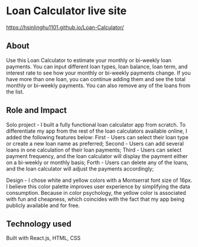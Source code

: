 # Loan Calculator live site

https://hsinlinghu1101.github.io/Loan-Calculator/


## About

Use this Loan Calculator to estimate your monthly or bi-weekly loan payments. 
You can input different loan types, loan balance, loan term, and interest rate to see how your monthly or bi-weekly payments change. 
If you have more than one loan, you can continue adding them and see the total monthly or bi-weekly payments. You can also remove any of the loans from the list. 

## Role and Impact

Solo project - I built a fully functional loan calculator app from scratch. To differentiate my app from the rest of the loan calculators available online, I added the following features below:
First - Users can select their loan type or create a new loan name as preferred; 
Second - Users can add several loans in one calculation of their loan payments; 
Third - Users can select payment frequency, and the loan calculator will display the payment either on a bi-weekly or monthly basis; 
Forth - Users can delete any of the loans, and the loan calculator will adjust the payments accordingly;

Design - I chose white and yellow colors with a Montserrat font size of 16px. I believe this color palette improves user experience by simplifying the data consumption. Because in color psychology, the yellow color is associated with fun and cheapness, which coincides with the fact that my app being publicly available and for free. 


## Technology used
Built with React.js, HTML, CSS
